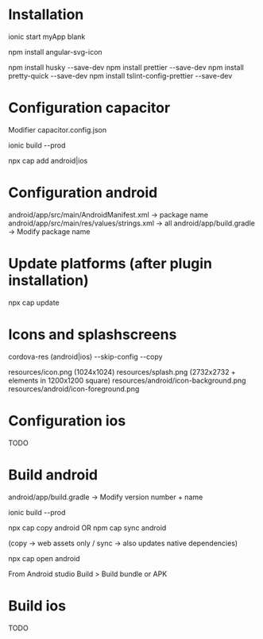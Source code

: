 # Installation

ionic start myApp blank

npm install angular-svg-icon

npm install husky --save-dev
npm install prettier --save-dev
npm install pretty-quick --save-dev
npm install tslint-config-prettier --save-dev

# Configuration capacitor

Modifier capacitor.config.json

ionic build --prod

npx cap add android|ios

# Configuration android

android/app/src/main/AndroidManifest.xml -> package name
android/app/src/main/res/values/strings.xml -> all
android/app/build.gradle -> Modify package name

# Update platforms (after plugin installation)

npx cap update

# Icons and splashscreens

cordova-res (android|ios) --skip-config --copy

resources/icon.png (1024x1024)
resources/splash.png (2732x2732 + elements in 1200x1200 square)
resources/android/icon-background.png
resources/android/icon-foreground.png

# Configuration ios

TODO

# Build android

android/app/build.gradle -> Modify version number + name

ionic build --prod

npx cap copy android OR npm cap sync android

(copy -> web assets only / sync -> also updates native dependencies)

npx cap open android

From Android studio Build > Build bundle or APK

# Build ios

TODO
